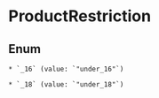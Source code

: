 
# ProductRestriction

## Enum


    * `_16` (value: `"under_16"`)

    * `_18` (value: `"under_18"`)



